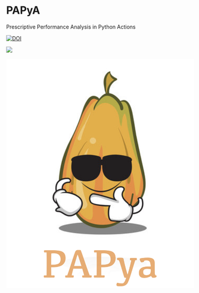 # PAPyA
Prescriptive Performance Analysis  in Python Actions 

[![DOI](https://zenodo.org/badge/487547762.svg)](https://zenodo.org/badge/latestdoi/487547762)


<img src="figs/papyalogo.png" width="128"/>

![alt text](https://github.com/DataSystemsGroupUT/PAPyA/blob/main/figs/papayalogo.png)
